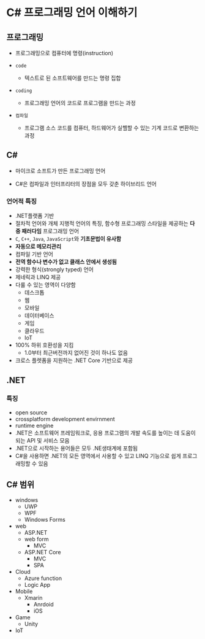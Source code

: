 # C# 프로그래밍 언어 이해하기

## 프로그래밍
- 프로그래밍으로 컴퓨터에 명령(instruction)

- `code`
  - 텍스트로 된 소프트웨어를 만드는 명령 집합

- `coding`
  - 프로그래밍 언어의 코드로 프로그램을 만드는 과정

- `컴파일`
	- 프로그램 소스 코드를 컴퓨터, 하드웨어가 실핼할 수 있는 기계 코드로 변환하는 과정

## C#
- 마이크로 소프트가 만든 프로그래밍 언어

- C#은 컴파일과 인터프리터의 장점을 모두 갖춘 하이브리드 언어

### 언어적 특징
- .NET플랫폼 기반
- 절차적 언어와 개체 지행적 언어의 특징, 함수형 프로그래밍 스타일을 제공하는 **다중 패러다임** 프로그래밍 언어
- `C`, `C++`, `Java`, `JavaScript`와 **기초문법이 유사함**
- **자동으로 메모리관리**
- 컴파일 기반 언어
- **전역 함수나 변수가 없고 클래스 안에서 생성됨**
- 강력한 형식(strongly typed) 언어
- 제네릭과 LINQ 제공
- 다룰 수 있는 영역이 다양함
	- 데스크톱
	- 웹
	- 모바일
	- 데이터베이스
	- 게임
	- 클라우드
	- IoT
- 100% 하위 호환성을 지킴
	- 1.0부터 최근버전까지 없어진 것이 하나도 없음
- 크로스 플렛폼을 지원하는 .NET Core 기반으로 제공

## .NET

### 특징
- open source
- crossplatform development envirnment
- runtime engine
- .NET은 소프트웨어 프레임워크로, 응용 프로그램의 개발 속도를 높이는 데 도움이 되는 API 및 서비스 모음
- .NET으로 시작하는 용어들은 모두 .NE생태계에 포함됨
- C#을 사용하면 .NET의 모든 영역에서 사용할 수 있고 LINQ 기능으로 쉽게 프로그래밍할 수 있음

## C# 범위
- windows
  - UWP
  - WPF
  - Windows Forms
- web
	- ASP.NET
    - web form
	  - MVC
	- ASP.NET Core
		- MVC
		- SPA
- Cloud
	- Azure function
	- Logic App
- Mobile
	- Xmarin
		- Anrdoid
		- iOS
- Game
	- Unity
- IoT
